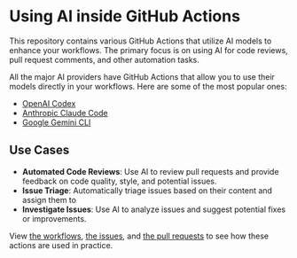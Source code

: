 # Using AI inside GitHub Actions

This repository contains various GitHub Actions that utilize AI models to enhance your workflows. The primary focus is on using AI for code reviews, pull request comments, and other automation tasks.

All the major AI providers have GitHub Actions that allow you to use their models directly in your workflows. Here are some of the most popular ones:

- [OpenAI Codex](https://github.com/openai/codex/tree/main/.github/actions/codex)
- [Anthropic Claude Code](https://github.com/anthropics/claude-code-action)
- [Google Gemini CLI](https://github.com/google-gemini/gemini-cli-action)

## Use Cases

- **Automated Code Reviews**: Use AI to review pull requests and provide feedback on code quality, style, and potential issues.
- **Issue Triage**: Automatically triage issues based on their content and assign them to
- **Investigate Issues**: Use AI to analyze issues and suggest potential fixes or improvements.

View [the workflows](.github/workflows), [the issues](../issues), and [the pull requests](../pulls) to see how these actions are used in practice.